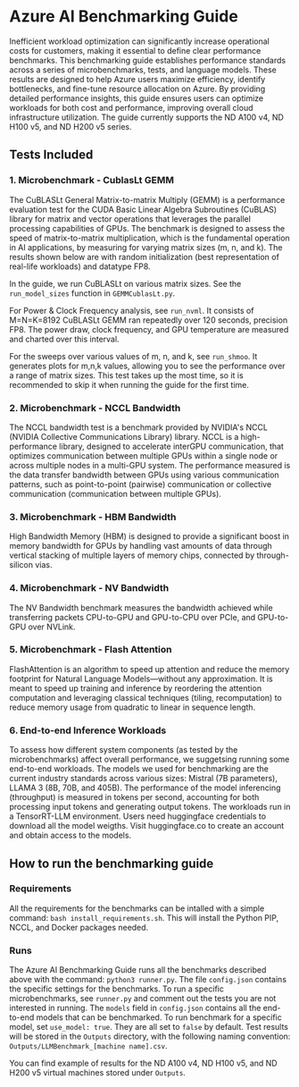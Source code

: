 # Azure AI Benchmarking Guide

Inefficient workload optimization can significantly increase operational costs for customers, making it essential to define clear performance benchmarks. This benchmarking guide establishes performance standards across a series of microbenchmarks, tests, and language models. These results are designed to help Azure users maximize efficiency, identify bottlenecks, and fine-tune resource allocation on Azure. By providing detailed performance insights, this guide ensures users can optimize workloads for both cost and performance, improving overall cloud infrastructure utilization. The guide currently supports the ND A100 v4, ND H100 v5, and ND H200 v5 series.

## Tests Included

### 1. Microbenchmark - CublasLt GEMM
The CuBLASLt General Matrix-to-matrix Multiply (GEMM) is a performance evaluation test for the CUDA Basic Linear Algebra Subroutines (CuBLAS) library for matrix and vector operations that leverages the parallel processing capabilities of GPUs. The benchmark is designed to assess the speed of matrix-to-matrix multiplication, which is the fundamental operation in AI applications, by measuring for varying matrix sizes (m, n, and k). The results shown below are with random initialization (best representation of real-life workloads) and datatype FP8.

In the guide, we run CuBLASLt on various matrix sizes. See the `run_model_sizes` function in `GEMMCublasLt.py`. 

For Power & Clock Frequency analysis, see `run_nvml`. It consists of M=N=K=8192 CuBLASLt GEMM ran repeatedly over 120 seconds, precision FP8. The power draw, clock frequency, and GPU temperature are measured and charted over this interval. 

For the sweeps over various values of m, n, and k, see `run_shmoo`. It generates plots for m,n,k values, allowing you to see the performance over a range of matrix sizes. This test takes up the most time, so it is recommended to skip it when running the guide for the first time. 

### 2. Microbenchmark - NCCL Bandwidth

The NCCL bandwidth test is a benchmark provided by NVIDIA's NCCL (NVIDIA Collective Communications Library) library. NCCL is a high-performance library, designed to accelerate interGPU communication, that optimizes communication between multiple GPUs within a single node or across multiple nodes in a multi-GPU system. 
The performance measured is the data transfer bandwidth between GPUs using various communication patterns, such as point-to-point (pairwise) communication or collective communication (communication between multiple GPUs). 

### 3. Microbenchmark - HBM Bandwidth
High Bandwidth Memory (HBM) is designed to provide a significant boost in memory bandwidth for GPUs by handling vast amounts of data through vertical stacking of multiple layers of memory chips, connected by through-silicon vias. 

### 4. Microbenchmark - NV Bandwidth
The NV Bandwidth benchmark measures the bandwidth achieved while transferring packets CPU-to-GPU and GPU-to-CPU over PCIe, and GPU-to-GPU over NVLink. 

### 5. Microbenchmark - Flash Attention
FlashAttention is an algorithm to speed up attention and reduce the memory footprint for Natural Language Models—without any approximation. It is meant to speed up training and inference by reordering the attention computation and leveraging classical techniques (tiling, recomputation) to reduce memory usage from quadratic to linear in sequence length. 

### 6. End-to-end Inference Workloads
To assess how different system components (as tested by the microbenchmarks) affect overall performance, we suggetsing running some end-to-end workloads. The models we used for benchmarking are the current industry standards across various sizes: Mistral (7B parameters), LLAMA 3 (8B, 70B, and 405B). The performance of the model inferencing (throughput) is measured in tokens per second, accounting for both processing input tokens and generating output tokens. The workloads run in a TensorRT-LLM environment. Users need huggingface credentials to download all the model weigths. Visit huggingface.co to create an account and obtain access to the models. 

## How to run the benchmarking guide

### Requirements
All the requirements for the benchmarks can be intalled with a simple command: `bash install_requirements.sh`. This will install the Python PIP, NCCL, and Docker packages needed.

### Runs
The Azure AI Benchmarking Guide runs all the benchmarks described above with the command: `python3 runner.py`. The file `config.json` contains the specific settings for the benchmarks.
To run a specific microbenchmarks, see  `runner.py` and comment out the tests you are not interested in running. The `models` field in `config.json` contains all the end-to-end models that can be benchmarked. To run benchmark for a specific model, set `use_model: true`. They are all set to `false` by default.
Test results will be stored in the `Outputs` directory, with the following naming convention: `Outputs/LLMBenchmark_[machine name].csv`.

You can find example of results for the ND A100 v4, ND H100 v5, and ND H200 v5 virtual machines stored under `Outputs`.
